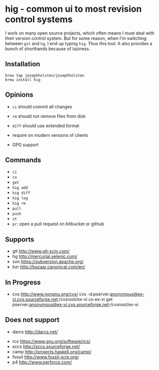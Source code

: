 # hig - common ui to most revision control systems

I work on many open source projects, which often means I must deal with their version control system. But for some reason, when I'm switching between `git` and `hg`, I end up typing `hig`. Thus this tool. It also provides a bunch of shorthands because of laziness.

## Installation

    brew tap josephholsten/josephholsten
    brew install hig

## Opinions

* `ci` should commit all changes
* `rm` should not remove files from disk
* `diff` should use extended format

* require on modern versions of clients
* GPG support

## Commands

* `ci`
* `co`
* `get`
* `hig add`
* `hig diff`
* `hig log`
* `hig rm`
* `pull`
* `push`
* `st`
* `pr`: open a pull request on bitbucket or github

## Supports

- git http://www.git-scm.com/
- hg http://mercurial.selenic.com/
- svn https://subversion.apache.org/
- bzr http://bazaar.canonical.com/en/

## In Progress

* cvs http://www.nongnu.org/cvs/
cvs -d:pserver:anonymous@ex-vi.cvs.sourceforge.net:/cvsroot/ex-vi co ex-vi
get  pserver:anonymous@ex-vi.cvs.sourceforge.net:/cvsroot/ex-vi


## Does not support

- darcs http://darcs.net/
* rcs https://www.gnu.org/software/rcs/
* sccs http://sccs.sourceforge.net/
* camp http://projects.haskell.org/camp/
* fossil http://www.fossil-scm.org/
* p4 http://www.perforce.com/

